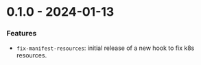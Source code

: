 0.1.0 - 2024-01-13
==================

### Features

- `fix-manifest-resources`: initial release of a new hook to fix k8s resources.
